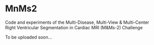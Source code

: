 # MnMs2
Code and experiments of the Multi-Disease, Multi-View &amp; Multi-Center Right Ventricular Segmentation in Cardiac MRI (M&amp;Ms-2) Challenge

To be uploaded soon...
